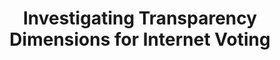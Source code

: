 ---
title: "Investigating Transparency Dimensions for Internet Voting"
collection: publications
permalink: /publications/2023-09-Investigating-Transparency-Dimensions-for-Internet-Voting
venue: 'In the proceedings of Electronic Voting - 8th International Joint Conference on Electronic Voting (E-Vote-ID 2023)'
paperurl: 'https://doi.org/10.1007/978-3-031-43756-4_1'
citation: ' Samuel Agbesi,  <b>Jurlind Budurushi</b>,  Asmita Dalela,  Oksana Kulyk, </br> In the proceedings of Electronic Voting - 8th International Joint Conference on Electronic Voting (E-Vote-ID 2023)</br>'
---